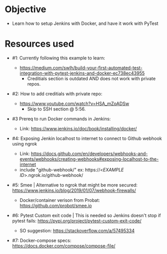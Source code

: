 # Objective
- Learn how to setup Jenkins with Docker, and have it work with PyTest

# Resources used
- #1: Currently following this example to learn:
    - https://medium.com/swlh/build-your-first-automated-test-integration-with-pytest-jenkins-and-docker-ec738ec43955
        - Creditials section is outdated AND does not work with private repos.

- #2: How to add creditials with private repo:
    - https://www.youtube.com/watch?v=HSA_mZoADSw
        - Skip to SSH section @ 5:56.

- #3 Prereq to run Docker commands in Jenkins:
    - Link: https://www.jenkins.io/doc/book/installing/docker/
    
- #4: Exposing Jenkin localhost to internet to connect to Github webhook using ngrok
    - Link: https://docs.github.com/en/developers/webhooks-and-events/webhooks/creating-webhooks#exposing-localhost-to-the-internet
    - include "github-webhook/"
        ex: https://<*EXAMPLE ID*>.ngrok.io/github-webhook/
    
- #5: Smee | Alternative to ngrok that might be more secured: https://www.jenkins.io/blog/2019/01/07/webhook-firewalls/
    - Docker/container verison from Probat: https://github.com/probot/smee.io

- #6: Pytest Custom exit code | This is needed so Jenkins doesn't stop if pytest fails: https://pypi.org/project/pytest-custom-exit-code/
    - SO suggestion: https://stackoverflow.com/a/57495334

- #7: Docker-compose specs: https://docs.docker.com/compose/compose-file/
